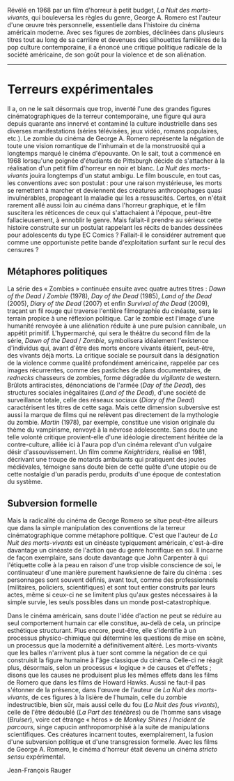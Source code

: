 Révélé en 1968 par un film d'horreur à petit budget, *La Nuit des morts-vivants*, qui bouleversa les règles du genre, George A. Romero est l'auteur d'une œuvre très personnelle, essentielle dans l'histoire du cinéma américain moderne. Avec ses figures de zombies, déclinées dans plusieurs titres tout au long de sa carrière et devenues des silhouettes familières de la pop culture contemporaine, il a énoncé une critique politique radicale de la société américaine, de son goût pour la violence et de son aliénation.

---

# Terreurs expérimentales

Il a, on ne le sait désormais que trop, inventé l'une des grandes figures cinématographiques de la terreur contemporaine, une figure qui aura depuis quarante ans innervé et contaminé la culture industrielle dans ses diverses manifestations (séries télévisées, jeux vidéo, romans populaires, etc.). Le zombie du cinéma de George A. Romero représente la négation de toute une vision romantique de l'inhumain et de la monstruosité qui a longtemps marqué le cinéma d'épouvante. On le sait, tout a commencé en 1968 lorsqu'une poignée d'étudiants de Pittsburgh décide de s'attacher à la réalisation d'un petit film d'horreur en noir et blanc. *La Nuit des morts-vivants* jouira longtemps d'un statut ambigu. Le film bouscule, en tout cas, les conventions avec son postulat&nbsp;: pour une raison mystérieuse, les morts se remettent à marcher et deviennent des créatures anthropophages quasi invulnérables, propageant la maladie qui les a ressuscités. Certes, on n'était rarement allé aussi loin au cinéma dans l'horreur graphique, et le film suscitera les réticences de ceux qui s'attachaient à l'époque, peut-être fallacieusement, à ennoblir le genre. Mais fallait-il prendre au sérieux cette histoire construite sur un postulat rappelant les récits de bandes dessinées pour adolescents du type EC Comics&nbsp;? Fallait-il le considérer autrement que comme une opportuniste petite bande d'exploitation surfant sur le recul des censures&nbsp;?

## Métaphores politiques

La série des «&nbsp;Zombies&nbsp;» continuée ensuite avec quatre autres titres&nbsp;: *Dawn of the Dead*&nbsp;/&nbsp;*Zombie* (1978), *Day of the Dead* (1985), *Land of the Dead* (2005), *Diary of the Dead* (2007) et enfin *Survival of the Dead* (2009), traçant un fil rouge qui traverse l'entière filmographie du cinéaste, sera le terrain propice à une réflexion politique. Car le zombie est l'image d'une humanité renvoyée à une aliénation réduite à une pure pulsion cannibale, un appétit primitif. L'hypermarché, qui sera le théâtre du second film de la série, *Dawn of the Dead*&nbsp;/&nbsp;*Zombie*, symbolisera idéalement l'existence d'individus qui, avant d'être des morts encore vivants étaient, peut-être, des vivants déjà morts. La critique sociale se poursuit dans la désignation de la violence comme qualité profondément américaine, rappelée par ces images récurrentes, comme des pastiches de plans documentaires, de *rednecks* chasseurs de zombies, forme dégradée du *vigilante* de western. Brûlots antiracistes, dénonciations de l'armée (*Day of the Dead*), des structures sociales inégalitaires (*Land of the Dead*), d'une société de surveillance totale, celle des réseaux sociaux (*Diary of the Dead*) caractérisent les titres de cette saga. Mais cette dimension subversive est aussi la marque de films qui ne relèvent pas directement de la mythologie du zombie. *Martin* (1978), par exemple, constitue une vision originale du thème du vampirisme, renvoyé à la névrose adolescente. Sans doute une telle volonté critique provient-elle d'une idéologie directement héritée de la contre-culture, alliée ici à l'aura pop d'un cinéma relevant d'un vulgaire désir d'assouvissement. Un film comme *Knightriders*, réalisé en 1981, décrivant une troupe de motards ambulants qui pratiquent des joutes médiévales, témoigne sans doute bien de cette quête d'une utopie ou de cette nostalgie d'un paradis perdu, produits d'une époque de contestation du système.

## Subversion formelle

Mais la radicalité du cinéma de George Romero se situe peut-être ailleurs que dans la simple manipulation des conventions de la terreur cinématographique comme métaphore politique. C'est que l'auteur de *La Nuit des morts-vivants* est un cinéaste typiquement américain, c'est-à-dire davantage un cinéaste de l'action que du genre horrifique en soi. Il incarne de façon exemplaire, sans doute davantage que John Carpenter à qui l'étiquette colle à la peau en raison d'une trop visible conscience de soi, le continuateur d'une manière purement hawksienne de faire du cinéma&nbsp;: ses personnages sont souvent définis, avant tout, comme des professionnels (militaires, policiers, scientifiques) et sont tout entier construits par leurs actes, même si ceux-ci ne se limitent plus qu'aux gestes nécessaires à la simple survie, les seuls possibles dans un monde post-catastrophique.

Dans le cinéma américain, sans doute l'idée d'action ne peut se réduire au seul comportement humain car elle constitue, au-delà de cela, un principe esthétique structurant. Plus encore, peut-être, elle s'identifie à un processus physico-chimique qui détermine les questions de mise en scène, un processus que la modernité a définitivement altéré. Les morts-vivants que les balles n'arrivent plus à tuer sont comme la négation de ce qui construisit la figure humaine à l'âge classique du cinéma. Celle-ci ne réagit plus, désormais, selon un processus «&nbsp;logique&nbsp;» de causes et d'effets&nbsp;; disons que les causes ne produisent plus les mêmes effets dans les films de Romero que dans les films de Howard Hawks. Aussi ne faut-il pas s'étonner de la présence, dans l'œuvre de l'auteur de *La Nuit des morts-vivants*, de ces figures à la lisière de l'humain, celle du zombie indestructible, bien sûr, mais aussi celle du fou (*La Nuit des fous vivants*), celle de l'être dédoublé (*La Part des ténèbres*) ou de l'homme sans visage (*Bruiser*), voire cet étrange «&nbsp;héros&nbsp;» de *Monkey Shines*&nbsp;/&nbsp;*Incident de parcours*, singe capucin anthropomorphisé à la suite de manipulations scientifiques. Ces créatures incarnent toutes, exemplairement, la fusion d'une subversion politique et d'une transgression formelle. Avec les films de George A. Romero, le cinéma d'horreur était devenu un cinéma *stricto sensu* expérimental.

Jean-François Rauger